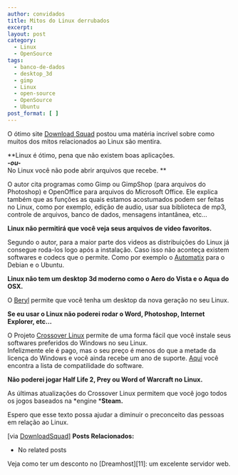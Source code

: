 ```yaml
---
author: convidados
title: Mitos do Linux derrubados
excerpt:
layout: post
category:
  - Linux
  - OpenSource
tags:
  - banco-de-dados
  - desktop_3d
  - gimp
  - Linux
  - open-source
  - OpenSource
  - Ubuntu
post_format: [ ]
---
```

O ótimo site [Download Squad][1] postou uma matéria incrivel sobre como muitos dos mitos relacionados ao Linux são mentira.

**Linux é ótimo, pena que não existem boas aplicações.  
***-ou-***  
No Linux você não pode abrir arquivos que recebe. **

O autor cita programas como Gimp ou GimpShop (para arquivos do Photoshop) e OpenOffice para arquivos do Microsoft Office. Ele explica também que as funções as quais estamos acostumados podem ser feitas no Linux, como por exemplo, edição de audio, usar sua biblioteca de mp3, controle de arquivos, banco de dados, mensagens intantânea, etc…

**Linux não permitirá que você veja seus arquivos de video favoritos.**

Segundo o autor, para a maior parte dos videos as distribuições do Linux já consegue roda-los logo após a instalação. Caso isso não aconteça existem softwares e codecs que o permite. Como por exemplo o [Automatix][2] para o Debian e o Ubuntu.

**Linux não tem um desktop 3d moderno como o Aero do Vista e o Aqua do OSX.**

O [Beryl][3] permite que você tenha um desktop da nova geração no seu Linux.



**Se eu usar o Linux não poderei rodar o Word, Photoshop, Internet Explorer, etc…**

O Projeto [Crossover Linux][4] permite de uma forma fácil que você instale seus softwares preferidos do Windows no seu Linux.  
Infelizmente ele é pago, mas o seu preço é menos do que a metade da licença do Windows e você ainda recebe um ano de suporte. [Aqui][5] você encontra a lista de compatilidade do software.

**Não poderei jogar Half Life 2, Prey ou Word of Warcraft no Linux.**

As últimas atualizações do Crossover Linux permitem que você jogo todos os jogos baseados na *engine ***Steam.**

Espero que esse texto possa ajudar a diminuir o preconceito das pessoas em relação ao Linux.

[via [DownloadSquad][6]] 
**Posts Relacionados:** 
*   No related posts










Veja como ter um desconto no [Dreamhost][11]: um excelente servidor web.

 [1]: http://www.downloadsquad.com "Download Squad"
 [2]: http://www.getautomatix.com/ "Automatix"
 [3]: http://www.beryl-project.org/ "Beryl"
 [4]: http://www.codeweavers.com/ "Crossover Linux"
 [5]: http://www.codeweavers.com/compatibility/browse/rank/ "Lista de Compatibilidade do Crossover Linux"
 [6]: http://www.downloadsquad.com/2007/01/31/common-linux-myths-dispelled/ "Common Linux Myths Dispelled"





